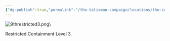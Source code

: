 ```yaml
---
{"dg-publish":true,"permalink":"/the-talisman-campaign/locations/the-sunken-spire/levels-players/9th-restricted-3/","noteIcon":""}
---
```


![9threstricted3.png](/img/user/The%20Talisman%20Campaign/Locations/The%20Sunken%20Spire/Levels%20(Players)/9threstricted3.png)\

Restricted Containment Level 3.
